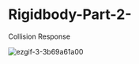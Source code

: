 # Rigidbody-Part-2-
Collision Response

![ezgif-3-3b69a61a00](https://user-images.githubusercontent.com/65425355/176945057-4f6f3837-3207-4363-9b39-c1d63576cc8a.gif)
